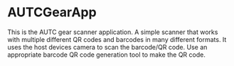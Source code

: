 # AUTCGearApp
This is the AUTC gear scanner application. 
A simple scanner that works with multiple different QR codes and barcodes in many different formats. It uses the host devices camera to scan the barcode/QR code. Use an appropriate barcode QR code generation tool to make the QR code.
